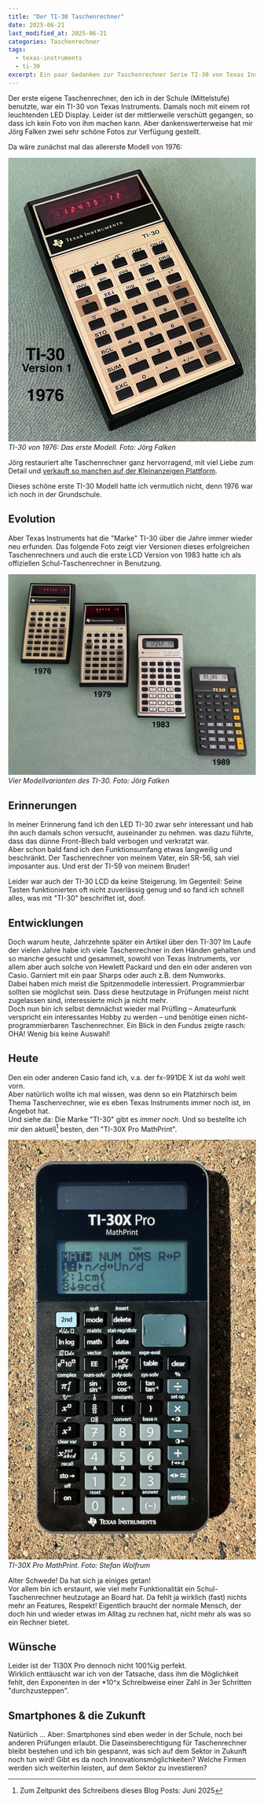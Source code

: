 ```yaml
---
title: "Der TI-30 Taschenrechner"
date: 2025-06-21
last_modified_at: 2025-06-21
categories: Taschenrechner
tags:
  - texas-instruments
  - ti-30
excerpt: Ein paar Gedanken zur Taschenrechner Serie TI-30 von Texas Instruments.
---
```


Der erste eigene Taschenrechner, den ich in der Schule (Mittelstufe) benutzte, war ein TI-30 von Texas Instruments. Damals noch mit einem rot leuchtenden LED Display. Leider ist der mittlerweile verschütt gegangen, so dass ich kein Foto von ihm machen kann. Aber dankenswerterweise hat mir Jörg Falken zwei sehr schöne Fotos zur Verfügung gestellt. 

Da wäre zunächst mal das allererste Modell von 1976:

![TI-30 1976](/assets/images/1_TI-30.jpg)
*TI-30 von 1976: Das erste Modell. Foto: Jörg Falken*

Jörg restauriert alte Taschenrechner ganz hervorragend, mit viel Liebe zum Detail und [verkauft so manchen auf der Kleinanzeigen Plattform][joerg].

Dieses schöne erste TI-30 Modell hatte ich vermutlich nicht, denn 1976 war ich noch in der Grundschule.

## Evolution
Aber Texas Instruments hat die "Marke" TI-30 über die Jahre immer wieder neu erfunden. Das folgende Foto zeigt vier Versionen dieses erfolgreichen Taschenrechners und auch die erste LCD Version von 1983 hatte ich als offiziellen Schul-Taschenrechner in Benutzung.

![alt text](<../assets/images/2_TI-30 Evo.jpg>)
*Vier Modellvarianten des TI-30. Foto: Jörg Falken*

## Erinnerungen
In meiner Erinnerung fand ich den LED TI-30 zwar sehr interessant und hab ihn auch damals schon versucht, auseinander zu nehmen. was dazu führte, dass das dünne Front-Blech bald verbogen und verkratzt war.  
Aber schon bald fand ich den Funktionsumfang etwas langweilig und beschränkt. Der Taschenrechner von meinem Vater, ein SR-56, sah viel imposanter aus. Und erst der TI-59 von meinem Bruder!

Leider war auch der TI-30 LCD da keine Steigerung. Im Gegenteil: Seine Tasten funktionierten oft nicht zuverlässig genug und so fand ich schnell alles, was mit "TI-30" beschriftet ist, doof.

## Entwicklungen
Doch warum heute, Jahrzehnte später ein Artikel über den TI-30? Im Laufe der vielen Jahre habe ich viele Taschenrechner in den Händen gehalten und so manche gesucht und gesammelt, sowohl von Texas Instruments, vor allem aber auch solche von Hewlett Packard und den ein oder anderen von Casio. Garniert mit ein paar Sharps oder auch z.B. dem Numworks.  
Dabei haben mich meist die Spitzenmodelle interessiert. Programmierbar sollten sie möglichst sein. Dass diese heutzutage in Prüfungen meist nicht zugelassen sind, interessierte mich ja nicht mehr.  
Doch nun bin ich selbst demnächst wieder mal Prüfling – Amateurfunk verspricht ein interessantes Hobby zu werden – und benötige einen nicht-programmierbaren Taschenrechner. Ein Blick in den Fundus zeigte rasch: OHA! Wenig bis keine Auswahl!

## Heute
Den ein oder anderen Casio fand ich, v.a. der fx-991DE X ist da wohl weit vorn.  
Aber natürlich wollte ich mal wissen, was denn so ein Platzhirsch beim Thema Taschenrechner, wie es eben Texas Instruments immer noch ist, im Angebot hat.  
Und siehe da: Die Marke "TI-30" gibt es *immer noch*. Und so bestellte ich mir den aktuell[^1] besten, den "TI-30X Pro MathPrint".

![TI-30X Pro](../assets/images/TI-30X-Pro.jpeg)
*TI-30X Pro MathPrint. Foto: Stefan Wolfrum*

Alter Schwede! Da hat sich ja einiges getan!  
Vor allem bin ich erstaunt, wie viel mehr Funktionalität ein Schul-Taschenrechner heutzutage an Board hat. Da fehlt ja wirklich (fast) nichts mehr an Features, Respekt! Eigentlich braucht der normale Mensch, der doch hin und wieder etwas im Alltag zu rechnen hat, nicht mehr als was so ein Rechner bietet.

## Wünsche
Leider ist der TI30X Pro dennoch nicht 100%ig perfekt.  
Wirklich enttäuscht war ich von der Tatsache, dass ihm die Möglichkeit fehlt, den Exponenten in der *10^x Schreibweise einer Zahl in 3er Schritten "durchzusteppen". 


## Smartphones & die Zukunft
Natürlich ...
Aber: Smartphones sind eben weder in der Schule, noch bei anderen Prüfungen erlaubt. Die Daseinsberechtigung für Taschenrechner bleibt bestehen und ich bin gespannt, was sich auf dem Sektor in Zukunft noch tun wird! Gibt es da noch Innovationsmöglichkeiten? Welche Firmen werden sich weiterhin leisten, auf dem Sektor zu investieren?

[joerg]: https://www.kleinanzeigen.de/s-bestandsliste.html?userId=21389723

[^1]: Zum Zeitpunkt des Schreibens dieses Blog Posts: Juni 2025